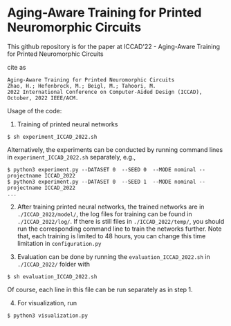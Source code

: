 # Aging-Aware Training for Printed Neuromorphic Circuits

This github repository is for the paper at ICCAD'22 - Aging-Aware Training for Printed Neuromorphic Circuits

cite as
```
Aging-Aware Training for Printed Neuromorphic Circuits
Zhao, H.; Hefenbrock, M.; Beigl, M.; Tahoori, M.
2022 International Conference on Computer-Aided Design (ICCAD), October, 2022 IEEE/ACM.
```



Usage of the code:

1. Training of printed neural networks

~~~
$ sh experiment_ICCAD_2022.sh
~~~

Alternatively, the experiments can be conducted by running command lines in `experiment_ICCAD_2022.sh` separately, e.g.,

~~~
$ python3 experiment.py --DATASET 0  --SEED 0  --MODE nominal --projectname ICCAD_2022
$ python3 experiment.py --DATASET 0  --SEED 1  --MODE nominal --projectname ICCAD_2022
...
~~~



2.   After training printed neural networks, the trained networks are in `./ICCAD_2022/model/`, the log files for training can be found in `./ICCAD_2022/log/`. If there is still files in `./ICCAD_2022/temp/`, you should run the corresponding command line to train the networks further. Note that, each training is limited to 48 hours, you can change this time limitation in `configuration.py`



3.   Evaluation can be done by running the `evaluation_ICCAD_2022.sh` in `./ICCAD_2022/` folder with

~~~
$ sh evaluation_ICCAD_2022.sh
~~~

 Of course, each line in this file can be run separately as in step 1.



4.   For visualization, run

~~~
$ python3 visualization.py
~~~

